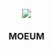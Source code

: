 <p align="center">
    <img src="https://github.com/user-attachments/assets/3e6fc2f6-1105-47ee-8561-08af3027eb69" />
    <!-- https://github.com/user-attachments/assets/3e6fc2f6-1105-47ee-8561-08af3027eb69 -->
</p>

<h3 align="center">MOEUM</p>
